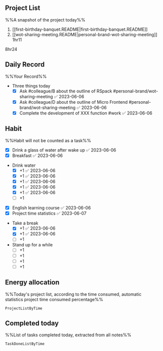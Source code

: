 ## Project List
%%A snapshot of the project today%%
1. [[first-birthday-banquet.README|first-birthday-banquet.README]]
2. [[wot-sharing-meeting.README|personal-brand-wot-sharing-meeting]] 1hr11

8hr24

## Daily Record
%%Your Record%%
- Three things today
	- [x] Ask #colleague/B about the outline of RSpack #personal-brand/wot-sharing-meeting ✅ 2023-06-06
	- [x] Ask #colleague/D about the outline of Micro Frontend #personal-brand/wot-sharing-meeting ✅ 2023-06-06
	- [x] Complete the development of XXX function #work ✅ 2023-06-06

## Habit
%%Habit will not be counted as a task%%
- [x] Drink a glass of water after wake up ✅ 2023-06-06
- [x] Breakfast ✅ 2023-06-06
- Drink water
	- [x] +1 ✅ 2023-06-06
	- [x] +1 ✅ 2023-06-06
	- [x] +1 ✅ 2023-06-06
	- [x] +1 ✅ 2023-06-06
	- [x] +1 ✅ 2023-06-06
	- [ ] +1
- [x] English learning course ✅ 2023-06-06
- [x] Project time statistics ✅ 2023-06-07
- Take a break
	- [x] +1 ✅ 2023-06-06
	- [x] +1 ✅ 2023-06-06
	- [ ] +1
- Stand up for a while
	- [ ] +1
	- [ ] +1
	- [ ] +1
	- [ ] +1
	
## Energy allocation
%%Today's project list, according to the time consumed, automatic statistics project time consumed percentage%%
```PeriodicPARA
ProjectListByTime
```

## Completed today
%%List of tasks completed today, extracted from all notes%%
```PeriodicPARA
TaskDoneListByTime
```
